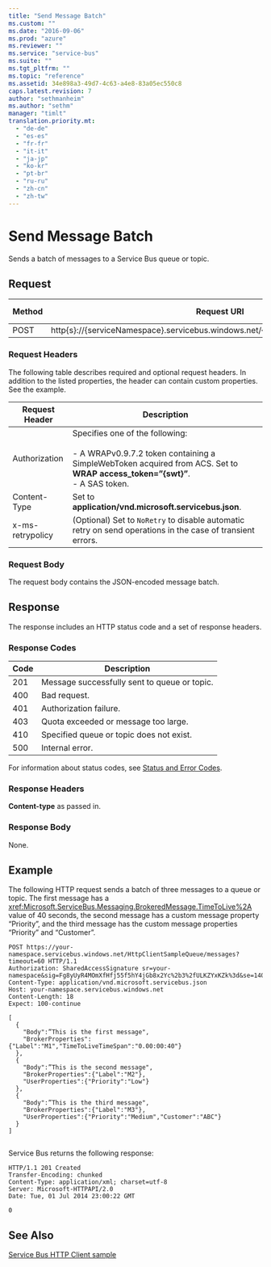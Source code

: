 ```yaml
---
title: "Send Message Batch"
ms.custom: ""
ms.date: "2016-09-06"
ms.prod: "azure"
ms.reviewer: ""
ms.service: "service-bus"
ms.suite: ""
ms.tgt_pltfrm: ""
ms.topic: "reference"
ms.assetid: 34e898a3-49d7-4c63-a4e8-83a05ec550c8
caps.latest.revision: 7
author: "sethmanheim"
ms.author: "sethm"
manager: "timlt"
translation.priority.mt: 
  - "de-de"
  - "es-es"
  - "fr-fr"
  - "it-it"
  - "ja-jp"
  - "ko-kr"
  - "pt-br"
  - "ru-ru"
  - "zh-cn"
  - "zh-tw"
---
```

# Send Message Batch
Sends a batch of messages to a Service Bus queue or topic.  
  
## Request  
  
|Method|Request URI|HTTP Version|  
|------------|-----------------|------------------|  
|POST|http{s}://{serviceNamespace}.servicebus.windows.net/{queuePath&#124;topicPath}/messages|HTTP/1.1|  
  
### Request Headers  
 The following table describes required and optional request headers. In addition to the listed properties, the header can contain custom properties. See the example.  
  
|Request Header|Description|  
|--------------------|-----------------|  
|Authorization|Specifies one of the following:<br /><br /> -   A WRAPv0.9.7.2 token containing a SimpleWebToken acquired from ACS. Set to **WRAP access_token=”{swt}”**.<br />-   A SAS token.|  
|Content-Type|Set to **application/vnd.microsoft.servicebus.json**.|  
|x-ms-retrypolicy|(Optional) Set to `NoRetry` to disable automatic retry on send operations in the case of transient errors.|  
  
### Request Body  
 The request body contains the JSON-encoded message batch.  
  
## Response  
 The response includes an HTTP status code and a set of response headers.  
  
### Response Codes  
  
|Code|Description|  
|----------|-----------------|  
|201|Message successfully sent to queue or topic.|  
|400|Bad request.|  
|401|Authorization failure.|  
|403|Quota exceeded or message too large.|  
|410|Specified queue or topic does not exist.|  
|500|Internal error.|  
  
 For information about status codes, see [Status and Error Codes](http://msdn.microsoft.com/library/dd179382.aspx).  
  
### Response Headers  
 **Content-type** as passed in.  
  
### Response Body  
 None.  
  
## Example  
 The following HTTP request sends a batch of three messages to a queue or topic. The first message has a <xref:Microsoft.ServiceBus.Messaging.BrokeredMessage.TimeToLive%2A> value of 40 seconds, the second message has a custom message property “Priority”, and the third message has the custom message properties “Priority” and “Customer”.  
  
```  
POST https://your-namespace.servicebus.windows.net/HttpClientSampleQueue/messages?timeout=60 HTTP/1.1  
Authorization: SharedAccessSignature sr=your-namespace&sig=Fg8yUyR4MOmXfHfj55f5hY4jGb8x2Yc%2b3%2fULKZYxKZk%3d&se=1404256819&skn=RootManageSharedAccessKey  
Content-Type: application/vnd.microsoft.servicebus.json  
Host: your-namespace.servicebus.windows.net  
Content-Length: 18  
Expect: 100-continue  
  
[  
  {  
    "Body":”This is the first message",  
    "BrokerProperties":{"Label":"M1","TimeToLiveTimeSpan":"0.00:00:40"}  
  },  
  {  
    "Body":”This is the second message",  
    "BrokerProperties":{"Label":"M2"},  
    "UserProperties":{"Priority":"Low"}  
  },  
  {  
    "Body":”This is the third message",  
    "BrokerProperties":{"Label":"M3"},  
    "UserProperties":{"Priority":"Medium","Customer":"ABC"}  
  }  
]  
  
```  
  
 Service Bus returns the following response:  
  
```  
HTTP/1.1 201 Created  
Transfer-Encoding: chunked  
Content-Type: application/xml; charset=utf-8  
Server: Microsoft-HTTPAPI/2.0  
Date: Tue, 01 Jul 2014 23:00:22 GMT  
  
0  
```  
  
## See Also  
 [Service Bus HTTP Client sample](http://code.msdn.microsoft.com/windowsazure/Service-Bus-HTTP-client-fe7da74a)